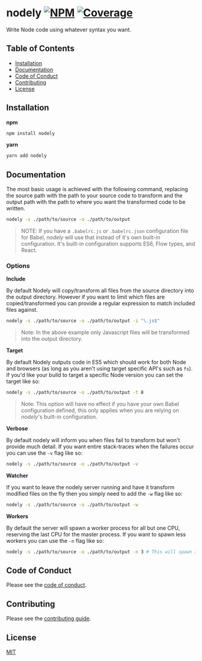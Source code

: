 # nodely [![NPM][npm-img]][npm-url] [![Coverage][cov-img]][cov-url]

Write Node code using whatever syntax you want.

## Table of Contents

*   [Installation](#installation)
*   [Documentation](#documentation)
*   [Code of Conduct](#code-of-conduct)
*   [Contributing](#contributing)
*   [License](#license)

## Installation

**npm**

```bash
npm install nodely
```

**yarn**

```bash
yarn add nodely
```

## Documentation

The most basic usage is achieved with the following command, replacing the source path with the path to your source code to transform and the output path with the path to where you want the transformed code to be written.

```bash
nodely -s ./path/to/source -o ./path/to/output
```

> NOTE: If you have a `.babelrc.js` or `.babelrc.json` configuration file for Babel, *nodely* will use that instead of it's own built-in configuration. It's built-in configuration supports ES6, Flow types, and React.

### Options

**Include**

By default Nodely will copy/transform all files from the source directory into the output directory. However if you want to limit which files are copied/transformed you can provide a regular expression to match included files against.

```bash
nodely -s ./path/to/source -o ./path/to/output -i "\.js$"
```

> Note: In the above example only Javascript files will be transformed into the output directory.

**Target**

By default Nodely outputs code in ES5 which should work for both Node and browsers (as long as you aren't using target specific API's such as `fs`). If you'd like your build to target a specific Node version you can set the target like so:

```bash
nodely -s ./path/to/source -o ./path/to/output -t 8
```

> Note: This option will have no effect if you have your own Babel configuration defined, this only applies when you are relying on *nodely*'s built-in configuration.

**Verbose**

By default nodely will inform you when files fail to transform but won't provide much detail. If you want entire stack-traces when the failures occur you can use the `-v` flag like so:

```bash
nodely -s ./path/to/source -o ./path/to/output -v
```

**Watcher**

If you want to leave the nodely server running and have it transform modified files on the fly then you simply need to add the `-w` flag like so:

```bash
nodely -s ./path/to/source -o ./path/to/output -w
```

**Workers**

By default the server will spawn a worker process for all but one CPU, reserving the last CPU for the master process. If you want to spawn less workers you can use the `-n` flag like so:

```bash
nodely -s ./path/to/source -o ./path/to/output -n 3 # This will spawn 3 workers
```

## Code of Conduct

Please see the [code of conduct](CODE_OF_CONDUCT.md).

## Contributing

Please see the [contributing guide](CONTRIBUTING.md).

## License

[MIT](LICENSE.md)

[cov-img]: https://img.shields.io/codecov/c/github/dogma-io/nodely.svg "Code Coverage"
[cov-url]: https://codecov.io/gh/dogma-io/nodely

[npm-img]: https://img.shields.io/npm/v/nodely.svg "NPM Version"
[npm-url]: https://www.npmjs.com/package/nodely
